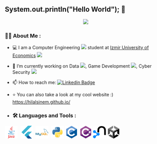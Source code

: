 ## System.out.println("Hello World"); 👋

<div id="header" align="center">
  <img src="https://i.giphy.com/media/v1.Y2lkPTc5MGI3NjExbXZzNHZ0NzBsNmE5ZmFzcGs1YWRrem1pc2FvbHlnc2RicHJxcXN3ZCZlcD12MV9pbnRlcm5hbF9naWZfYnlfaWQmY3Q9cw/JRCl5NzZktObE4MQeD/giphy.gif">
</div> 

### :woman_technologist: About Me :
- 💻 I am a Computer Engineering <img src="https://media.giphy.com/media/WUlplcMpOCEmTGBtBW/giphy.gif" width="30"> student at <a href="https://www.ieu.edu.tr/en" target="_blank">Izmir University of Economics</a> <img src="https://i.giphy.com/media/v1.Y2lkPTc5MGI3NjExZWF4M2lnbnlkMjF1a3JwdDBwZTFwOTVtbnBoanljajQzZ2F3MWVrZiZlcD12MV9pbnRlcm5hbF9naWZfYnlfaWQmY3Q9cw/fEIpk2HMSQmCsGycvY/giphy.gif" width="30">

- 🔭 I’m currently working on Data <img src= "https://i.giphy.com/media/v1.Y2lkPTc5MGI3NjExbG40YjJmZzd0cTF0ZHllcnppbWFtNzkzOHExcHcxMTF6dW14dTR1aCZlcD12MV9pbnRlcm5hbF9naWZfYnlfaWQmY3Q9cw/DDGQgJLkOlSKe08e74/giphy.gif" width="30">, Game Development <img src= "https://i.giphy.com/media/v1.Y2lkPTc5MGI3NjExdXkwbjhzNTdqbnF0OWtwM3BxeGlkMHpwMzV2NzZzaTZhcTRsNm5pMCZlcD12MV9pbnRlcm5hbF9naWZfYnlfaWQmY3Q9cw/Ht2XkYj3yY5jja22Uj/giphy.gif" width="30">, Cyber Security <img src= "https://i.giphy.com/media/v1.Y2lkPTc5MGI3NjExeGVkeHZrZjZwaTJ0eHpsM3luYjU3aGFiNmNrZTN2MDB6dGg4dWVubSZlcD12MV9pbnRlcm5hbF9naWZfYnlfaWQmY3Q9cw/TMVDD8IJ07WLnPEl7A/giphy.gif" width="30">

- 📫 How to reach me: [![Linkedin Badge](https://img.shields.io/badge/-Hilal-blue?style=flat&logo=Linkedin&logoColor=white)](https://www.linkedin.com/in/hilalsinemsayar/)
- ⭐ You can also take a look at my cool website :) https://hilalsinem.github.io/
- ### :hammer_and_wrench: Languages and Tools :
<div>
  <img src="https://github.com/devicons/devicon/blob/master/icons/java/java-original-wordmark.svg" title="Java" alt="Java" width="40" height="40"/>&nbsp;
  <img src="https://github.com/devicons/devicon/blob/master/icons/flutter/flutter-original.svg" title="Flutter" alt="Flutter" width="40" height="40"/>&nbsp;
  <img src="https://github.com/devicons/devicon/blob/master/icons/mysql/mysql-original-wordmark.svg" title="MySQL"  alt="MySQL" width="40" height="40"/>&nbsp;
  <img src="https://github.com/devicons/devicon/blob/master/icons/python/python-original.svg" title="Python" **alt="Python" width="40" height="40"/>
  <img src="https://github.com/devicons/devicon/blob/master/icons/c/c-original.svg" title="C" **alt="C" width="40" height="40"/>
  <img src="https://github.com/devicons/devicon/blob/master/icons/csharp/csharp-original.svg" title="C#" **alt="C#" width="40" height="40"/>
  <img src="https://github.com/devicons/devicon/blob/master/icons/neo4j/neo4j-original.svg" title="Neo4j" **alt="Neo4j" width="40" height="40"/>
  <img src="https://github.com/devicons/devicon/blob/master/icons/unity/unity-original.svg" title="Unity" **alt="Unity" width="40" height="40"/>
</div>
